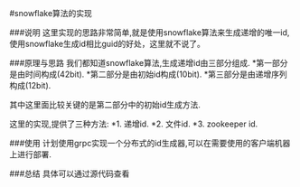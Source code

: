 #snowflake算法的实现

###说明
这里实现的思路非常简单,就是使用snowflake算法来生成递增的唯一id,使用snowflake生成id相比guid的好处，这里就不说了。

###原理与思路
我们都知道snowflake算法,生成递增id由三部分组成.
*第一部分是由时间构成(42bit).
*第二部分是由初始id构成(10bit).
*第三部分是由递增序列构成(12bit).

其中这里面比较关键的是第二部分中的初始id生成方法.

这里的实现,提供了三种方法:
*1. 递增id.
*2. 文件id.
*3. zookeeper id.

###使用
计划使用grpc实现一个分布式的id生成器,可以在需要使用的客户端机器上进行部署.

###总结
具体可以通过源代码查看
